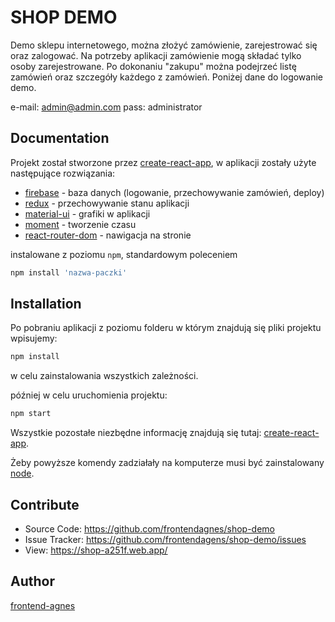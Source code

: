 # SHOP DEMO

Demo sklepu internetowego, można złożyć zamówienie, zarejestrować się oraz zalogować. Na potrzeby aplikacji zamówienie mogą składać tylko osoby zarejestrowane. Po dokonaniu "zakupu" można podejrzeć listę zamówień oraz szczegóły każdego z zamówień. Poniżej dane do logowanie demo.

e-mail: admin@admin.com
pass: administrator

## Documentation
Projekt został stworzone przez [create-react-app](https://github.com/facebook/create-react-app), w aplikacji zostały użyte następujące rozwiązania:

* [firebase](https://www.npmjs.com/package/firebase) - baza danych (logowanie, przechowywanie zamówień, deploy)
* [redux](https://react-redux.js.org/) - przechowywanie stanu aplikacji
* [material-ui](https://material-ui.com/) - grafiki w aplikacji
* [moment](https://momentjs.com/) - tworzenie czasu
* [react-router-dom](https://reactrouter.com/web/guides/quick-start) - nawigacja na stronie

instalowane z poziomu `npm`, standardowym poleceniem
```javascript
npm install 'nazwa-paczki'
```
## Installation

Po pobraniu aplikacji z poziomu folderu w którym znajdują się pliki projektu wpisujemy:

```javascript
npm install
```

w celu zainstalowania wszystkich zależności.

później w celu uruchomienia projektu:

```javascript
npm start
```

Wszystkie pozostałe niezbędne informację znajdują się tutaj: [create-react-app](https://github.com/facebook/create-react-app).

Żeby powyższe komendy zadziałały na komputerze musi być zainstalowany [node](https://nodejs.org/en/).


## Contribute
* Source Code: https://github.com/frontendagnes/shop-demo
* Issue Tracker: https://github.com/frontendagens/shop-demo/issues
* View: https://shop-a251f.web.app/

## Author
[frontend-agnes](https://frontend-agnes.pl)



